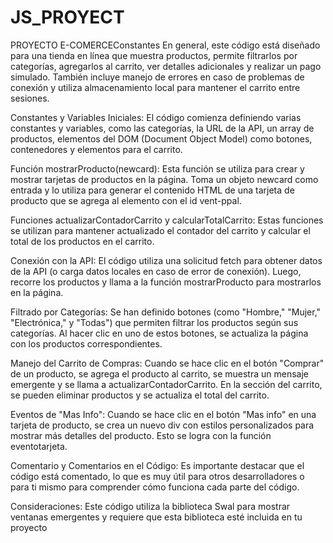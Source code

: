 # JS_PROYECT
PROYECTO E-COMERCEConstantes 
En general, este código está diseñado para una tienda en línea que muestra productos, permite filtrarlos por categorías, agregarlos al carrito, ver detalles adicionales y realizar un pago simulado. También incluye manejo de errores en caso de problemas de conexión y utiliza almacenamiento local para mantener el carrito entre sesiones.

Constantes y Variables Iniciales: El código comienza definiendo varias constantes y variables, como las categorías, la URL de la API, un array de productos, elementos del DOM (Document Object Model) como botones, contenedores y elementos para el carrito.

Función mostrarProducto(newcard): Esta función se utiliza para crear y mostrar tarjetas de productos en la página. Toma un objeto newcard como entrada y lo utiliza para generar el contenido HTML de una tarjeta de producto que se agrega al elemento con el id vent-ppal.

Funciones actualizarContadorCarrito y calcularTotalCarrito: Estas funciones se utilizan para mantener actualizado el contador del carrito y calcular el total de los productos en el carrito.

Conexión con la API: El código utiliza una solicitud fetch para obtener datos de la API (o carga datos locales en caso de error de conexión). Luego, recorre los productos y llama a la función mostrarProducto para mostrarlos en la página.

Filtrado por Categorías: Se han definido botones (como "Hombre," "Mujer," "Electrónica," y "Todas") que permiten filtrar los productos según sus categorías. Al hacer clic en uno de estos botones, se actualiza la página con los productos correspondientes.

Manejo del Carrito de Compras: Cuando se hace clic en el botón "Comprar" de un producto, se agrega el producto al carrito, se muestra un mensaje emergente y se llama a actualizarContadorCarrito. En la sección del carrito, se pueden eliminar productos y se actualiza el total del carrito.

Eventos de "Mas Info": Cuando se hace clic en el botón "Mas info" en una tarjeta de producto, se crea un nuevo div con estilos personalizados para mostrar más detalles del producto. Esto se logra con la función eventotarjeta.

Comentario y Comentarios en el Código: Es importante destacar que el código está comentado, lo que es muy útil para otros desarrolladores o para ti mismo para comprender cómo funciona cada parte del código.

Consideraciones: Este código utiliza la biblioteca Swal para mostrar ventanas emergentes y requiere que esta biblioteca esté incluida en tu proyecto

